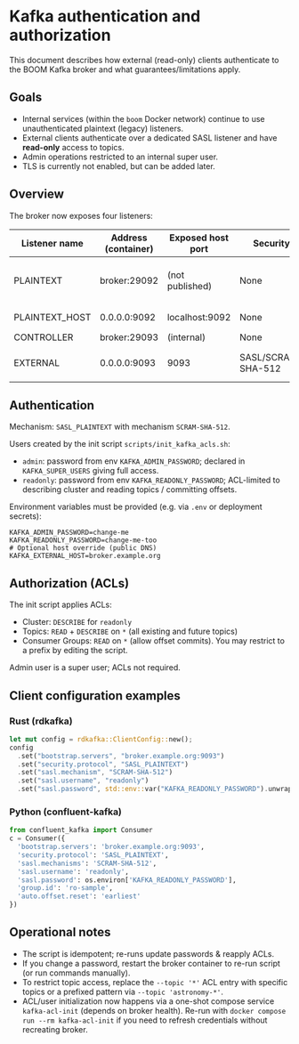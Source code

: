 # Kafka authentication and authorization

This document describes how external (read-only) clients authenticate to the
BOOM Kafka broker and what guarantees/limitations apply.

## Goals

* Internal services (within the `boom` Docker network) continue to use
  unauthenticated plaintext (legacy) listeners.
* External clients authenticate over a dedicated SASL listener and have
  **read-only** access to topics.
* Admin operations restricted to an internal super user.
* TLS is currently not enabled, but can be added later.

## Overview

The broker now exposes four listeners:

| Listener name | Address (container)    | Exposed host port | Security          | Purpose |
|---------------|------------------------|-------------------|-------------------|---------|
| PLAINTEXT     | broker:29092           | (not published)   | None              | Internal inter-service traffic, producers/consumers inside stack |
| PLAINTEXT_HOST| 0.0.0.0:9092           | localhost:9092    | None              | Local development on host |
| CONTROLLER    | broker:29093           | (internal)        | None              | KRaft quorum |
| EXTERNAL      | 0.0.0.0:9093           | 9093              | SASL/SCRAM-SHA-512| Authenticated external read-only clients |

## Authentication

Mechanism: `SASL_PLAINTEXT` with mechanism `SCRAM-SHA-512`.

Users created by the init script `scripts/init_kafka_acls.sh`:

* `admin`: password from env `KAFKA_ADMIN_PASSWORD`; declared in `KAFKA_SUPER_USERS` giving full access.
* `readonly`: password from env `KAFKA_READONLY_PASSWORD`; ACL-limited to describing cluster and reading topics / committing offsets.

Environment variables must be provided (e.g. via `.env` or deployment secrets):

```
KAFKA_ADMIN_PASSWORD=change-me
KAFKA_READONLY_PASSWORD=change-me-too
# Optional host override (public DNS)
KAFKA_EXTERNAL_HOST=broker.example.org
```

## Authorization (ACLs)

The init script applies ACLs:

* Cluster: `DESCRIBE` for `readonly`
* Topics: `READ` + `DESCRIBE` on `*` (all existing and future topics)
* Consumer Groups: `READ` on `*` (allow offset commits). You may restrict to a prefix by editing the script.

Admin user is a super user; ACLs not required.

## Client configuration examples

### Rust (rdkafka)

```rust
let mut config = rdkafka::ClientConfig::new();
config
  .set("bootstrap.servers", "broker.example.org:9093")
  .set("security.protocol", "SASL_PLAINTEXT")
  .set("sasl.mechanism", "SCRAM-SHA-512")
  .set("sasl.username", "readonly")
  .set("sasl.password", std::env::var("KAFKA_READONLY_PASSWORD").unwrap());
```

### Python (confluent-kafka)

```python
from confluent_kafka import Consumer
c = Consumer({
  'bootstrap.servers': 'broker.example.org:9093',
  'security.protocol': 'SASL_PLAINTEXT',
  'sasl.mechanisms': 'SCRAM-SHA-512',
  'sasl.username': 'readonly',
  'sasl.password': os.environ['KAFKA_READONLY_PASSWORD'],
  'group.id': 'ro-sample',
  'auto.offset.reset': 'earliest'
})
```

## Operational notes

* The script is idempotent; re-runs update passwords & reapply ACLs.
* If you change a password,
  restart the broker container to re-run script (or run commands manually).
* To restrict topic access, replace the `--topic '*'` ACL entry with specific topics or a prefixed pattern via `--topic 'astronomy-*'`.
* ACL/user initialization now happens via a one-shot compose service `
  kafka-acl-init` (depends on broker health).
  Re-run with `docker compose run --rm kafka-acl-init`
  if you need to refresh credentials without recreating broker.
